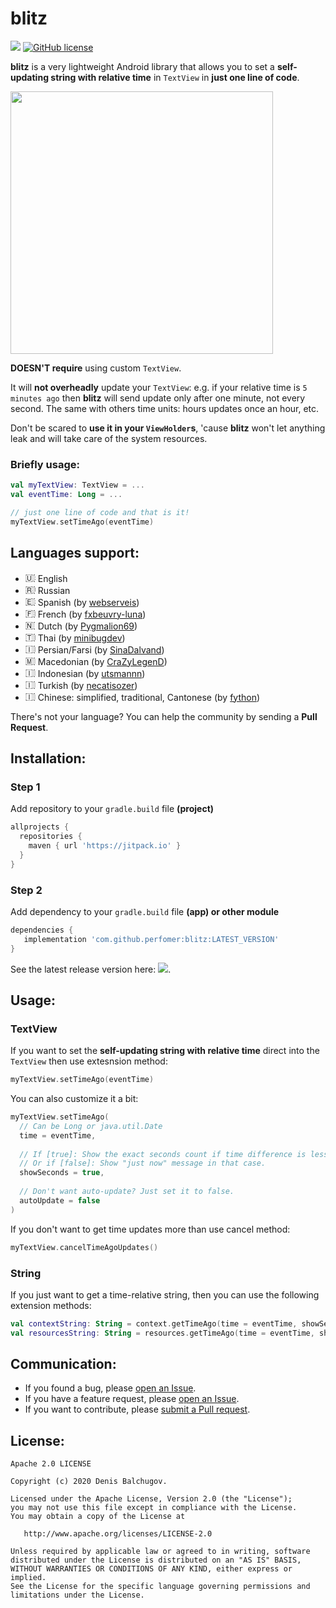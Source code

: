 # blitz
<img src="https://jitpack.io/v/Perfomer/blitz.svg"> [![GitHub license](https://img.shields.io/github/license/Perfomer/blitz)](https://github.com/Perfomer/blitz/blob/master/LICENSE)

**blitz** is a very lightweight Android library that allows you to set a **self-updating string with relative time** in `TextView` in **just one line of code**.

<img src="art/blitz_preview.gif" width="420">

**DOESN'T require** using custom `TextView`.

It will **not overheadly** update your `TextView`: e.g. if your relative time is `5 minutes ago` then **blitz** will send update only after one minute, not every second. The same with others time units: hours updates once an hour, etc.

Don't be scared to **use it in your `ViewHolder`s**, 'cause **blitz** won't let anything leak and will take care of the system resources.

### Briefly usage:
```kotlin
val myTextView: TextView = ...
val eventTime: Long = ...

// just one line of code and that is it!
myTextView.setTimeAgo(eventTime)
```

## Languages support:
- <img src="https://emojio.ru/images/apple-b/1f1fa-1f1f8.png" alt="🇺🇸" width="16"> English
- <img src="https://emojio.ru/images/apple-b/1f1f7-1f1fa.png" alt="🇷🇺" width="16"> Russian
- <img src="https://emojio.ru/images/apple-b/1f1ea-1f1f8.png" alt="🇪🇸" width="16"> Spanish (by [webserveis](https://github.com/webserveis))
- <img src="https://emojio.ru/images/apple-b/1f1eb-1f1f7.png" alt="🇫🇷" width="16"> French (by [fxbeuvry-luna](https://github.com/fxbeuvry-luna))
- <img src="https://emojio.ru/images/apple-b/1f1f3-1f1f1.png" alt="🇳🇱" width="16"> Dutch (by [Pygmalion69](https://github.com/Pygmalion69))
- <img src="https://emojio.ru/images/apple-b/1f1f9-1f1ed.png" alt="🇹🇭" width="16"> Thai (by [minibugdev](https://github.com/minibugdev))
- <img src="https://emojio.ru/images/apple-b/1f1ee-1f1f7.png" alt="🇮🇷" width="16"> Persian/Farsi (by [SinaDalvand](https://github.com/sinadalvand))
- <img src="https://emojio.ru/images/apple-m/1f1f2-1f1f0.png" alt="🇲🇰" width="16"> Macedonian (by [CraZyLegenD](https://github.com/CraZyLegenD))
- <img src="https://emojio.ru/images/apple-m/1f1ee-1f1e9.png" alt="🇮🇩" width="16"> Indonesian (by [utsmannn](https://github.com/utsmannn))
- <img src="https://emojio.ru/images/apple-m/1f1f9-1f1f7.png" alt="🇮🇩" width="16"> Turkish (by [necatisozer](https://github.com/necatisozer))
- <img src="https://emojio.ru/images/apple-m/1f1e8-1f1f3.png" alt="🇮🇩" width="16"> Chinese: simplified, traditional, Cantonese (by [fython](https://github.com/fython))


There's not your language? You can help the community by sending a **Pull Request**.

## Installation:
### Step 1
Add repository to your `gradle.build` file **(project)**
```gradle
allprojects {
  repositories {
    maven { url 'https://jitpack.io' }
  }
}
```
### Step 2
Add dependency to your `gradle.build` file __(app) or other module__
```gradle
dependencies {
   implementation 'com.github.perfomer:blitz:LATEST_VERSION'
}
```
See the latest release version here: <img src="https://jitpack.io/v/Perfomer/blitz.svg">.

## Usage:
### TextView
If you want to set the **self-updating string with relative time** direct into the `TextView` then use extesnsion method:
```kotlin
myTextView.setTimeAgo(eventTime)
```

You can also customize it a bit:
```kotlin
myTextView.setTimeAgo(
  // Can be Long or java.util.Date
  time = eventTime,
  
  // If [true]: Show the exact seconds count if time difference is less than minute 
  // Or if [false]: Show "just now" message in that case.
  showSeconds = true, 
  
  // Don't want auto-update? Just set it to false.
  autoUpdate = false 
)
```

If you don't want to get time updates more than use cancel method:
```kotlin
myTextView.cancelTimeAgoUpdates()
```

### String
If you just want to get a time-relative string, then you can use the following extension methods:
```kotlin
val contextString: String = context.getTimeAgo(time = eventTime, showSeconds = false)
val resourcesString: String = resources.getTimeAgo(time = eventTime, showSeconds = false)
```

## Communication:
- If you found a bug, please [open an Issue](https://github.com/Perfomer/blitz/issues).
- If you have a feature request, please [open an Issue](https://github.com/Perfomer/blitz/issues).
- If you want to contribute, please [submit a Pull request](https://github.com/Perfomer/blitz/pulls).

## License:
```
Apache 2.0 LICENSE

Copyright (c) 2020 Denis Balchugov.

Licensed under the Apache License, Version 2.0 (the "License");
you may not use this file except in compliance with the License.
You may obtain a copy of the License at

   http://www.apache.org/licenses/LICENSE-2.0

Unless required by applicable law or agreed to in writing, software
distributed under the License is distributed on an "AS IS" BASIS,
WITHOUT WARRANTIES OR CONDITIONS OF ANY KIND, either express or implied.
See the License for the specific language governing permissions and
limitations under the License.
```
